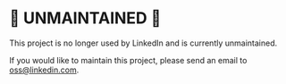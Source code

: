 # 🚨 UNMAINTAINED 🚨 

This project is no longer used by LinkedIn and is currently unmaintained.

If you would like to maintain this project, please send an email to
oss@linkedin.com.
